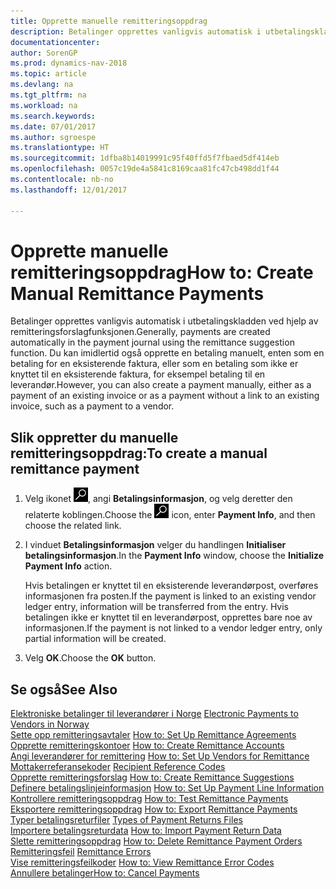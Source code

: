 ```yaml
---
title: Opprette manuelle remitteringsoppdrag
description: Betalinger opprettes vanligvis automatisk i utbetalingskladden ved hjelp av remitteringsforslagfunksjonen.
documentationcenter: 
author: SorenGP
ms.prod: dynamics-nav-2018
ms.topic: article
ms.devlang: na
ms.tgt_pltfrm: na
ms.workload: na
ms.search.keywords: 
ms.date: 07/01/2017
ms.author: sgroespe
ms.translationtype: HT
ms.sourcegitcommit: 1dfba8b14019991c95f40ffd5f7fbaed5df414eb
ms.openlocfilehash: 0057c19de4a5841c8169caa81fc47cb498dd1f44
ms.contentlocale: nb-no
ms.lasthandoff: 12/01/2017

---
```

# <a name="how-to-create-manual-remittance-payments"></a><span data-ttu-id="52f83-103">Opprette manuelle remitteringsoppdrag</span><span class="sxs-lookup"><span data-stu-id="52f83-103">How to: Create Manual Remittance Payments</span></span>
<span data-ttu-id="52f83-104">Betalinger opprettes vanligvis automatisk i utbetalingskladden ved hjelp av remitteringsforslagfunksjonen.</span><span class="sxs-lookup"><span data-stu-id="52f83-104">Generally, payments are created automatically in the payment journal using the remittance suggestion function.</span></span> <span data-ttu-id="52f83-105">Du kan imidlertid også opprette en betaling manuelt, enten som en betaling for en eksisterende faktura, eller som en betaling som ikke er knyttet til en eksisterende faktura, for eksempel betaling til en leverandør.</span><span class="sxs-lookup"><span data-stu-id="52f83-105">However, you can also create a payment manually, either as a payment of an existing invoice or as a payment without a link to an existing invoice, such as a payment to a vendor.</span></span>  

## <a name="to-create-a-manual-remittance-payment"></a><span data-ttu-id="52f83-106">Slik oppretter du manuelle remitteringsoppdrag:</span><span class="sxs-lookup"><span data-stu-id="52f83-106">To create a manual remittance payment</span></span>  

1.  <span data-ttu-id="52f83-107">Velg ikonet ![Søk etter side eller rapport](../../media/ui-search/search_small.png "Søk etter side eller rapport"), angi **Betalingsinformasjon**, og velg deretter den relaterte koblingen.</span><span class="sxs-lookup"><span data-stu-id="52f83-107">Choose the ![Search for Page or Report](../../media/ui-search/search_small.png "Search for Page or Report icon") icon, enter **Payment Info**, and then choose the related link.</span></span>  
2.  <span data-ttu-id="52f83-108">I vinduet **Betalingsinformasjon** velger du handlingen **Initialiser betalingsinformasjon**.</span><span class="sxs-lookup"><span data-stu-id="52f83-108">In the **Payment Info** window, choose the **Initialize Payment Info** action.</span></span>  

    <span data-ttu-id="52f83-109">Hvis betalingen er knyttet til en eksisterende leverandørpost, overføres informasjonen fra posten.</span><span class="sxs-lookup"><span data-stu-id="52f83-109">If the payment is linked to an existing vendor ledger entry, information will be transferred from the entry.</span></span> <span data-ttu-id="52f83-110">Hvis betalingen ikke er knyttet til en leverandørpost, opprettes bare noe av informasjonen.</span><span class="sxs-lookup"><span data-stu-id="52f83-110">If the payment is not linked to a vendor ledger entry, only partial information will be created.</span></span>  

3.  <span data-ttu-id="52f83-111">Velg **OK**.</span><span class="sxs-lookup"><span data-stu-id="52f83-111">Choose the **OK** button.</span></span>  

## <a name="see-also"></a><span data-ttu-id="52f83-112">Se også</span><span class="sxs-lookup"><span data-stu-id="52f83-112">See Also</span></span>  
 <span data-ttu-id="52f83-113">[Elektroniske betalinger til leverandører i Norge](electronic-payments-to-vendors-in-norway.md) </span><span class="sxs-lookup"><span data-stu-id="52f83-113">[Electronic Payments to Vendors in Norway](electronic-payments-to-vendors-in-norway.md) </span></span>  
 <span data-ttu-id="52f83-114">[Sette opp remitteringsavtaler](how-to-set-up-remittance-agreements.md) </span><span class="sxs-lookup"><span data-stu-id="52f83-114">[How to: Set Up Remittance Agreements](how-to-set-up-remittance-agreements.md) </span></span>  
 <span data-ttu-id="52f83-115">[Opprette remitteringskontoer](how-to-create-remittance-accounts.md) </span><span class="sxs-lookup"><span data-stu-id="52f83-115">[How to: Create Remittance Accounts](how-to-create-remittance-accounts.md) </span></span>  
 <span data-ttu-id="52f83-116">[Angi leverandører for remittering](how-to-set-up-vendors-for-remittance.md) </span><span class="sxs-lookup"><span data-stu-id="52f83-116">[How to: Set Up Vendors for Remittance](how-to-set-up-vendors-for-remittance.md) </span></span>  
 <span data-ttu-id="52f83-117">[Mottakerreferansekoder](recipient-reference-codes.md) </span><span class="sxs-lookup"><span data-stu-id="52f83-117">[Recipient Reference Codes](recipient-reference-codes.md) </span></span>  
 <span data-ttu-id="52f83-118">[Opprette remitteringsforslag](how-to-create-remittance-suggestions.md) </span><span class="sxs-lookup"><span data-stu-id="52f83-118">[How to: Create Remittance Suggestions](how-to-create-remittance-suggestions.md) </span></span>  
 <span data-ttu-id="52f83-119">[Definere betalingslinjeinformasjon](how-to-set-up-payment-line-information.md) </span><span class="sxs-lookup"><span data-stu-id="52f83-119">[How to: Set Up Payment Line Information](how-to-set-up-payment-line-information.md) </span></span>  
 <span data-ttu-id="52f83-120">[Kontrollere remitteringsoppdrag](how-to-test-remittance-payments.md) </span><span class="sxs-lookup"><span data-stu-id="52f83-120">[How to: Test Remittance Payments](how-to-test-remittance-payments.md) </span></span>  
 <span data-ttu-id="52f83-121">[Eksportere remitteringsoppdrag](how-to-export-remittance-payments.md) </span><span class="sxs-lookup"><span data-stu-id="52f83-121">[How to: Export Remittance Payments](how-to-export-remittance-payments.md) </span></span>  
 <span data-ttu-id="52f83-122">[Typer betalingsreturfiler](types-of-payment-returns-files.md) </span><span class="sxs-lookup"><span data-stu-id="52f83-122">[Types of Payment Returns Files](types-of-payment-returns-files.md) </span></span>  
 <span data-ttu-id="52f83-123">[Importere betalingsreturdata](how-to-import-payment-return-data.md) </span><span class="sxs-lookup"><span data-stu-id="52f83-123">[How to: Import Payment Return Data](how-to-import-payment-return-data.md) </span></span>  
 <span data-ttu-id="52f83-124">[Slette remitteringsoppdrag](how-to-delete-remittance-payment-orders.md) </span><span class="sxs-lookup"><span data-stu-id="52f83-124">[How to: Delete Remittance Payment Orders](how-to-delete-remittance-payment-orders.md) </span></span>  
 <span data-ttu-id="52f83-125">[Remitteringsfeil](remittance-errors.md) </span><span class="sxs-lookup"><span data-stu-id="52f83-125">[Remittance Errors](remittance-errors.md) </span></span>  
 <span data-ttu-id="52f83-126">[Vise remitteringsfeilkoder](how-to-view-remittance-error-codes.md) </span><span class="sxs-lookup"><span data-stu-id="52f83-126">[How to: View Remittance Error Codes](how-to-view-remittance-error-codes.md) </span></span>  
 [<span data-ttu-id="52f83-127">Annullere betalinger</span><span class="sxs-lookup"><span data-stu-id="52f83-127">How to: Cancel Payments</span></span>](how-to-cancel-payments.md)

